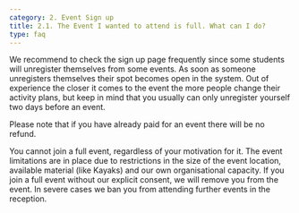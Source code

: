 ```yaml
---
category: 2. Event Sign up
title: 2.1. The Event I wanted to attend is full. What can I do?
type: faq
---
```

We recommend to check the sign up page frequently since some students will unregister themselves from some events. As soon as someone unregisters themselves their spot becomes open in the system. Out of experience the closer it comes to the event the more people change their activity plans, but keep in mind that you usually can only unregister yourself two days before an event. 

Please note that if you have already paid for an event there will be no refund. 



You cannot join a full event, regardless of your motivation for it. The event limitations are in place due to restrictions in the size of the event location, available material (like Kayaks) and our own organisational capacity. If you join a full event without our explicit consent, we will remove you from the event. In severe cases we ban you from attending further events in the reception.
